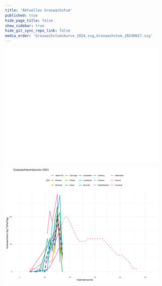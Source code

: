 ```yaml
---
title: 'Aktuelles Graswachstum'
published: true
hide_page_title: false
show_sidebar: true
hide_git_sync_repo_link: false
media_order: 'Graswachstumskurve_2024.svg,Graswachstum_2024KW17.svg'
---
```


![Graswachstum_2024KW17](Graswachstum_2024KW17.svg "Graswachstum_2024KW17")

![Graswachstumskurve_2024](Graswachstumskurve_2024.svg "Graswachstumskurve_2024")